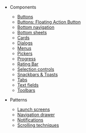 - Components
  - [Buttons](/buttons)
  - [Buttons: Floating Action Button](/fab)
  - [Bottom navigation](/bottom-navigation)
  - [Bottom sheets](/bottom-sheets)
  - [Cards](/cards)
  - [Dialogs]()
  - [Menus](/menus)
  - [Pickers]()
  - [Progress](/progress)
  - [Rating Bar](/rating-bar)
  - [Selection controls](/selection_controls)
  - [Snackbars & Toasts](/snackbars-and-toasts)
  - [Tabs]()
  - [Text fields](/text-fields)
  - [Toolbars](/toolbars)

- Patterns
  - [Launch screens]()
  - [Navigation drawer]()
  - [Notifications]()
  - [Scrolling techniques]()
